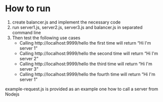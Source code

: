 # How to run

1. create balancer.js and implement the necessary code
2. run server1.js, server2.js, server3.js and balancer.js in separated command line
3. Then test the following use cases 
    * Calling http://localhost:9999/hello the first time will return “Hi I'm server 1”
    * Calling http://localhost:9999/hello the second time will return “Hi I'm server 2”
    * Calling http://localhost:9999/hello the third time will return “Hi I'm server 3”
    * Calling http://localhost:9999/hello the fourth time will return “Hi I'm server 1”

example-request.js is provided as an example one how to call a server from Nodejs

